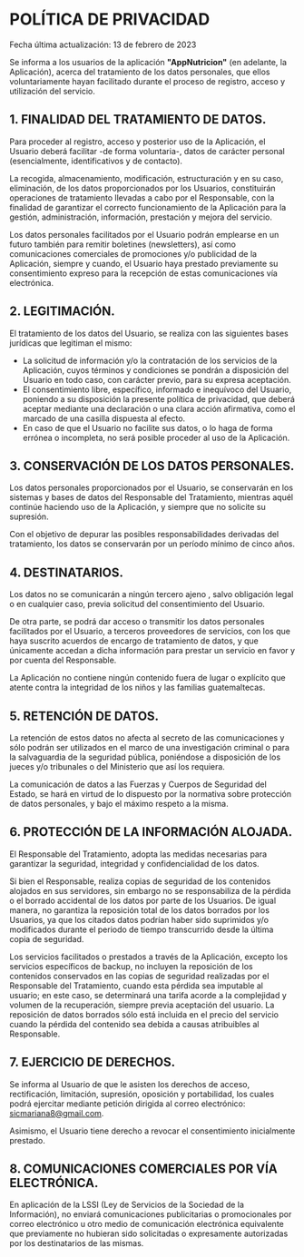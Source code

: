 # POLÍTICA DE PRIVACIDAD

Fecha última actualización: 13 de febrero de 2023

Se informa a los usuarios de la aplicación __"AppNutricion"__ (en adelante, la Aplicación), acerca del tratamiento de los datos personales, que ellos voluntariamente hayan facilitado durante el proceso de registro, acceso y utilización del servicio.

## 1. FINALIDAD DEL TRATAMIENTO DE DATOS.

Para proceder al registro, acceso y posterior uso de la Aplicación, el Usuario deberá facilitar -de forma voluntaria-, datos de carácter personal (esencialmente, identificativos y de contacto).

La recogida, almacenamiento, modificación, estructuración y en su caso, eliminación, de los datos proporcionados por los Usuarios, constituirán operaciones de tratamiento llevadas a cabo por el Responsable, con la finalidad de garantizar el correcto funcionamiento de la Aplicación para la gestión, administración, información, prestación y mejora del servicio.

Los datos personales facilitados por el Usuario podrán emplearse en un futuro también para remitir boletines (newsletters), así como comunicaciones comerciales de promociones y/o publicidad de la Aplicación, siempre y cuando, el Usuario haya prestado previamente su consentimiento expreso para la recepción de estas comunicaciones vía electrónica.

## 2. LEGITIMACIÓN.
El tratamiento de los datos del Usuario, se realiza con las siguientes bases jurídicas que legitiman el mismo:

- La solicitud de información y/o la contratación de los servicios de la Aplicación, cuyos términos y condiciones se pondrán a disposición del Usuario en todo caso, con carácter previo, para su expresa aceptación.
- El consentimiento libre, específico, informado e inequívoco del Usuario, poniendo a su disposición la presente política de privacidad, que deberá aceptar mediante una declaración o una clara acción afirmativa, como el marcado de una casilla dispuesta al efecto.
- En caso de que el Usuario no facilite sus datos, o lo haga de forma errónea o incompleta, no será posible proceder al uso de la Aplicación.

## 3. CONSERVACIÓN DE LOS DATOS PERSONALES.
Los datos personales proporcionados por el Usuario, se conservarán en los sistemas y bases de datos del Responsable del Tratamiento, mientras aquél continúe haciendo uso de la Aplicación, y siempre que no solicite su supresión.

Con el objetivo de depurar las posibles responsabilidades derivadas del tratamiento, los datos se conservarán por un período mínimo de cinco años.

## 4. DESTINATARIOS.
Los datos no se comunicarán a ningún tercero ajeno , salvo obligación legal o en cualquier caso, previa solicitud del consentimiento del Usuario.

De otra parte, se podrá dar acceso o transmitir los datos personales facilitados por el Usuario, a terceros proveedores de servicios, con los que haya suscrito acuerdos de encargo de tratamiento de datos, y que únicamente accedan a dicha información para prestar un servicio en favor y por cuenta del Responsable.

La Aplicación no contiene ningún contenido fuera de lugar o explícito que atente contra la integridad de los niños y las familias guatemaltecas.

## 5. RETENCIÓN DE DATOS.
La retención de estos datos no afecta al secreto de las comunicaciones y sólo podrán ser utilizados en el marco de una investigación criminal o para la salvaguardia de la seguridad pública, poniéndose a disposición de los jueces y/o tribunales o del Ministerio que así los requiera.

La comunicación de datos a las Fuerzas y Cuerpos de Seguridad del Estado, se hará en virtud de lo dispuesto por la normativa sobre protección de datos personales, y bajo el máximo respeto a la misma.


## 6. PROTECCIÓN DE LA INFORMACIÓN ALOJADA.
El Responsable del Tratamiento, adopta las medidas necesarias para garantizar la seguridad, integridad y confidencialidad de los datos.

Si bien el Responsable, realiza copias de seguridad de los contenidos alojados en sus servidores, sin embargo no se responsabiliza de la pérdida o el borrado accidental de los datos por parte de los Usuarios. De igual manera, no garantiza la reposición total de los datos borrados por los Usuarios, ya que los citados datos podrían haber sido suprimidos y/o modificados durante el periodo de tiempo transcurrido desde la última copia de seguridad.

Los servicios facilitados o prestados a través de la Aplicación, excepto los servicios específicos de backup, no incluyen la reposición de los contenidos conservados en las copias de seguridad realizadas por el Responsable del Tratamiento, cuando esta pérdida sea imputable al usuario; en este caso, se determinará una tarifa acorde a la complejidad y volumen de la
recuperación, siempre previa aceptación del usuario. La reposición de datos borrados sólo está incluida en el precio del servicio cuando la pérdida del contenido sea debida a causas atribuibles al Responsable.

## 7. EJERCICIO DE DERECHOS.
Se informa al Usuario de que le asisten los derechos de acceso, rectificación, limitación, supresión, oposición y portabilidad, los cuales podrá ejercitar mediante petición dirigida al correo electrónico: sicmariana8@gmail.com.

Asimismo, el Usuario tiene derecho a revocar el consentimiento inicialmente prestado.

## 8. COMUNICACIONES COMERCIALES POR VÍA ELECTRÓNICA.
En aplicación de la LSSI (Ley de Servicios de la Sociedad de la Información), no enviará comunicaciones publicitarias o promocionales por correo electrónico u otro medio de comunicación electrónica equivalente que previamente no hubieran sido solicitadas o expresamente autorizadas por los destinatarios de las mismas.